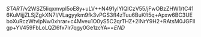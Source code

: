$START$/v2WSZ5liqxmvpl5oE8y+uLV++N491ylYlQlCzV55/jFwOBzZHW1/tC416KuMijjZLSjZgkXN7I/VLagyykm9fk3vPGS3fI4zTuu6BuKfl5q+Apxw6BC3UEboXuRczWtvlpNw0xhrar+c4Mveu1O0yS5C2qrTHZ+2INrY9H2+RAtsM0JGFIlgp+YV459FbLoLQZl6fx7lr7qgy0Ge1zcYA==$END$